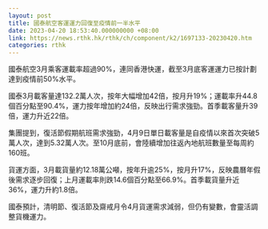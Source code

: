 ```yaml
---
layout: post
title: 國泰航空客運運力回復至疫情前一半水平
date: 2023-04-20 18:53:40.000000000 +08:00
link: https://news.rthk.hk/rthk/ch/component/k2/1697133-20230420.htm
categories: rthk
---
```


國泰航空3月乘客運載率超過90%，連同香港快運，截至3月底客運運力已按計劃達到疫情前50%水平。

國泰3月載客量達132.2萬人次，按年大幅增加42倍，按月升19%；運載率升44.8個百分點至90.4%，運力按年增加約24倍，反映出行需求強勁。首季載客量升39倍，運力升近22倍。

集團提到，復活節假期航班需求強勁，4月9日單日載客量是自疫情以來首次突破5萬人次，達到5.32萬人次。至10月底前，會陸續增加往返內地航班數量至每周約160班。

貨運方面，3月載貨量約12.18萬公噸，按年升逾25%，按月升17%，反映農曆年假後需求逐步回復；上月運載率則跌14.6個百分點至66.9%。首季載貨量升近36%，運力升約1.8倍。

國泰預計，清明節、復活節及齋戒月令4月貨運需求減弱，但仍有變數，會靈活調整貨機運力。
